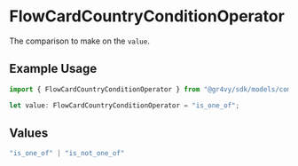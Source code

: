 # FlowCardCountryConditionOperator

The comparison to make on the `value`.

## Example Usage

```typescript
import { FlowCardCountryConditionOperator } from "@gr4vy/sdk/models/components";

let value: FlowCardCountryConditionOperator = "is_one_of";
```

## Values

```typescript
"is_one_of" | "is_not_one_of"
```